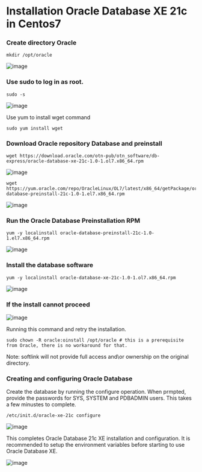 # Installation Oracle Database XE 21c in Centos7

### Create directory Oracle
    mkdir /opt/oracle
![image](https://github.com/arliputraa/installation-oracle-database-21c-xe-centos7/assets/110078907/498910d0-e67e-413b-9c77-0b7041e30023)

### Use sudo to log in as root.
    sudo -s
![image](https://github.com/arliputraa/installation-oracle-database-21c-xe-centos7/assets/110078907/ba57cfcb-e05b-4b47-ab68-9ace938f07fb)

Use yum to install wget command

    sudo yum install wget

### Download Oracle repository Database and preinstall 
    wget https://download.oracle.com/otn-pub/otn_software/db-express/oracle-database-xe-21c-1.0-1.ol7.x86_64.rpm
![image](https://github.com/arliputraa/installation-oracle-database-21c-xe-centos7/assets/110078907/c4dbf908-d6b3-4c32-ba07-ab7eb7cd01ab)

    wget https://yum.oracle.com/repo/OracleLinux/OL7/latest/x86_64/getPackage/oracle-database-preinstall-21c-1.0-1.el7.x86_64.rpm
![image](https://github.com/arliputraa/installation-oracle-database-21c-xe-centos7/assets/110078907/7eb6e9be-2b23-435b-9e4a-98609c803d86)

### Run the Oracle Database Preinstallation RPM
    yum -y localinstall oracle-database-preinstall-21c-1.0-1.el7.x86_64.rpm
![image](https://github.com/arliputraa/installation-oracle-database-21c-xe-centos7/assets/110078907/bea3761c-ef9a-4991-97bf-931d52560b96)

### Install the database software
    yum -y localinstall oracle-database-xe-21c-1.0-1.ol7.x86_64.rpm
![image](https://github.com/arliputraa/installation-oracle-database-21c-xe-centos7/assets/110078907/349f282f-0690-40ae-b023-eba5ca627542)

### If the install cannot proceed
![image](https://github.com/arliputraa/installation-oracle-database-21c-xe-centos7/assets/110078907/78672f40-2fdf-478b-b485-b9a5d3172e81)

Running this command and retry the installation.

    sudo chown -R oracle:oinstall /opt/oracle # this is a prerequisite from Oracle, there is no workaround for that.

Note: softlink will not provide full access and\or ownership on the original directory.

### Creating and configuring Oracle Database
Create the database by running the configure operation. When prmpted, provide the passwords for SYS, SYSTEM and PDBADMIN users. This takes a few minustes to complete.

    /etc/init.d/oracle-xe-21c configure

![image](https://github.com/arliputraa/installation-oracle-database-21c-xe-centos7/assets/110078907/a76a8516-a6a2-4f5e-84af-a3d01f2f434c)

This completes Oracle Database 21c XE installation and configuration. It is recommended to setup the environment variables before starting to use Oracle Database XE.

![image](https://github.com/arliputraa/installation-oracle-database-21c-xe-centos7/assets/110078907/ee11cc45-93f8-461e-91b6-9e069779d316)







